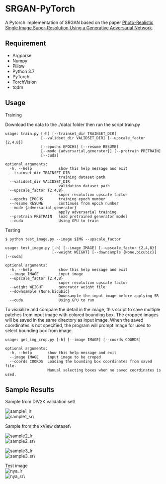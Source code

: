 SRGAN-PyTorch
============================
A Pytorch implementation of SRGAN based on the paper [Photo-Realistic Single Image Super-Resolution Using a Generative Adversarial Network](https://arxiv.org/abs/1609.04802).

Requirement
----------------------------
* Argparse
* Numpy
* Pillow
* Python 3.7
* PyTorch
* TorchVision
* tqdm


Usage
----------------------------

Training

Download the data to the ./data/ folder then run the script train.py
```
usage: train.py [-h] [--trainset_dir TRAINSET_DIR]
                [--validset_dir VALIDSET_DIR] [--upscale_factor {2,4,8}]
                [--epochs EPOCHS] [--resume RESUME]
                [--mode {adversarial,generator}] [--pretrain PRETRAIN]
                [--cuda]

optional arguments:
  -h, --help            show this help message and exit
  --trainset_dir TRAINSET_DIR
                        training dataset path
  --validset_dir VALIDSET_DIR
                        validation dataset path
  --upscale_factor {2,4,8}
                        super resolution upscale factor
  --epochs EPOCHS       training epoch number
  --resume RESUME       continues from epoch number
  --mode {adversarial,generator}
                        apply adversarial training
  --pretrain PRETRAIN   load pretrained generator model
  --cuda                Using GPU to train
```

Testing
```
$ python test_image.py --image $IMG --upscale_factor

usage: test_image.py [-h] [--image IMAGE] [--upscale_factor {2,4,8}]
                     [--weight WEIGHT] [--downsample {None,bicubic}] [--cuda]

optional arguments:
  -h, --help            show this help message and exit
  --image IMAGE         input image
  --upscale_factor {2,4,8}
                        super resolution upscale factor
  --weight WEIGHT       generator weight file
  --downsample {None,bicubic}
                        Downsample the input image before applying SR
  --cuda                Using GPU to run
```

To visualize and compare the detail in the image, this script to save multiple patches from input image with colored bounding box. The cropped images will be saved in the same directory as input image. When the saved coordinates is not specified, the program will prompt image for used to select bounding box from image. 


```
usage: get_img_crop.py [-h] [--image IMAGE] [--coords COORDS]

optional arguments:
  -h, --help       show this help message and exit
  --image IMAGE    input image to be croped
  --coords COORDS  Loading the bounding box coordinates from saved file.
                   Manual selecting boxes when no saved coordinates is used.
```

Sample Results
----------------------------
Sample from DIV2K validation set\

![sample1_lr](https://github.com/Maggiking/SRGAN-PyTorch/tree/master/images/sample1_lr.png "Bicubic")\
![sample1_sr](https://github.com/Maggiking/SRGAN-PyTorch/tree/master/images/sample1_sr.png "SRGAN")\

Sample from the xView dataset\

![sample2_lr](https://github.com/Maggiking/SRGAN-PyTorch/tree/master/images/sample2_lr.png "Bicubic")\
![sample2_sr](https://github.com/Maggiking/SRGAN-PyTorch/tree/master/images/sample2_sr.png "SRGAN")\

![sample3_lr](https://github.com/Maggiking/SRGAN-PyTorch/tree/master/images/sample3_lr.png "Bicubic")\
![sample3_sr](https://github.com/Maggiking/SRGAN-PyTorch/tree/master/images/sample3_sr.png "SRGAN")\

Test image\
![nya_lr](https://github.com/Maggiking/SRGAN-PyTorch/tree/master/images/sample3_lr.png "Low Resolution")\
![nya_sr](https://github.com/Maggiking/SRGAN-PyTorch/tree/master/images/sample3_sr.png "SRGAN")\





